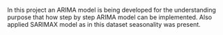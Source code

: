 In this project an ARIMA model is being developed for the understanding purpose that how step by step ARIMA model can be implemented.
Also applied SARIMAX model as in this dataset seasonality was present.
